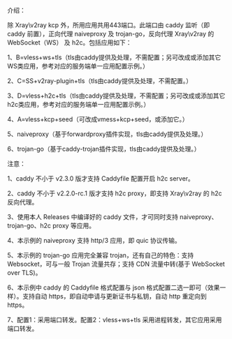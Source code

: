 介绍：

除 Xray\v2ray kcp 外，所用应用共用443端口。此端口由 caddy 监听（即 caddy 前置），正向代理 naiveproxy 及 trojan-go，反向代理 Xray\v2ray 的 WebSocket（WS） 及 h2c。包括应用如下：

1、B=vless+ws+tls（tls由caddy提供及处理，不需配置；另可改成或添加其它WS类应用，参考对应的服务端单一应用配置示例。）

2、C=SS+v2ray-plugin+tls（tls由caddy提供及处理，不需配置。）

3、D=vless+h2c+tls（tls由caddy提供及处理，不需配置；另可改成或添加其它h2c类应用，参考对应的服务端单一应用配置示例。）

4、A=vless+kcp+seed（可改成vmess+kcp+seed，或添加它。）

5、naiveproxy（基于forwardproxy插件实现，tls由caddy提供及处理。）

6、trojan-go（基于caddy-trojan插件实现，tls由caddy提供及处理。）

注意：

1、caddy 不小于 v2.3.0 版才支持 Caddyfile 配置开启 h2c server。

2、caddy 不小于 v2.2.0-rc.1 版才支持 h2c proxy，即支持 Xray\v2ray 的 h2c 反向代理。

3、使用本人 Releases 中编译好的 caddy 文件，才可同时支持 naiveproxy、trojan-go、h2c proxy 等应用。

4、本示例的 naiveproxy 支持 http/3 应用，即 quic 协议传输。

5、本示例的 trojan-go 应用完全兼容 trojan，还有自己的特色：支持 Websocket，可与一般 Trojan 流量共存；支持 CDN 流量中转(基于 WebSocket over TLS)。

6、本示例中 caddy 的 Caddyfile 格式配置与 json 格式配置二选一即可（效果一样）。支持自动 https，即自动申请与更新证书与私钥，自动 http 重定向到 https。

7、配置1：采用端口转发。配置2：vless+ws+tls 采用进程转发，其它应用采用端口转发。
